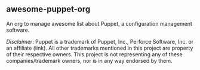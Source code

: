 ## awesome-puppet-org

<!--

**Here are some ideas to get you started:**

🙋‍♀️ A short introduction - what is your organization all about?
🌈 Contribution guidelines - how can the community get involved?
👩‍💻 Useful resources - where can the community find your docs? Is there anything else the community should know?
🍿 Fun facts - what does your team eat for breakfast?
🧙 Remember, you can do mighty things with the power of [Markdown](https://docs.github.com/github/writing-on-github/getting-started-with-writing-and-formatting-on-github/basic-writing-and-formatting-syntax)
-->

An org to manage awesome list about Puppet, a configuration management software.

*Disclaimer*: Puppet is a trademark of Puppet, Inc., Perforce Software, Inc. or an affiliate (link). All other trademarks mentioned in this project are property of their respective owners. This project is not representing any of these companies/trademark owners, nor is in any way endorsed by them.
